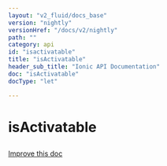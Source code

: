```yaml
---
layout: "v2_fluid/docs_base"
version: "nightly"
versionHref: "/docs/v2/nightly"
path: ""
category: api
id: "isactivatable"
title: "isActivatable"
header_sub_title: "Ionic API Documentation"
doc: "isActivatable"
docType: "let"

---
```










<h1 class="api-title">
<a class="anchor" name="is-activatable" href="#is-activatable"></a>

isActivatable





</h1>

<a class="improve-v2-docs" href="http://github.com/driftyco/ionic/edit/master//src/components/tap-click/tap-click.ts#L157">
Improve this doc
</a>










<!-- @usage tag -->


<!-- @property tags -->



<!-- instance methods on the class -->




<!-- related link --><!-- end content block -->


<!-- end body block -->

